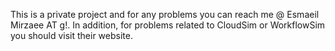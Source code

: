 This is a private project and for any problems you can reach me @ Esmaeil Mirzaee AT g!.
 In addition, for problems related to CloudSim or WorkflowSim you should visit their website.
